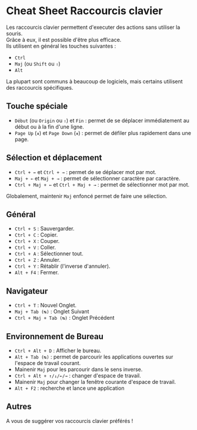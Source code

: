 # Cheat Sheet Raccourcis clavier

Les raccourcis clavier permettent d'executer des actions sans utiliser la souris.  
Grâce à eux, il est possible d'être plus efficace.  
Ils utilisent en général les touches suivantes :
- `Ctrl`
- `Maj` (ou `Shift` ou `⇧`)
- `Alt`

La plupart sont communs à beaucoup de logiciels, mais certains utilisent des raccourcis spécifiques.

## Touche spéciale
- `Début` (ou `Origin` ou `⇧`) et `Fin` : permet de se déplacer immédiatement au début ou à la fin d'une ligne.
- `Page Up` (`⇞`) et `Page Down` (`⇟`) : permet de défiler plus rapidement dans une page.

## Sélection et déplacement
- `Ctrl + ←` et `Ctrl + →` : permet de se déplacer mot par mot.
- `Maj + ←` et `Maj + →` : permet de sélectionner caractère par caractère.
- `Ctrl + Maj + ←` et `Ctrl + Maj + →` : permet de sélectionner mot par mot.

Globalement, maintenir `Maj` enfoncé permet de faire une sélection.

## Général
- `Ctrl + S` : Sauvergarder.
- `Ctrl + C` : Copier.
- `Ctrl + X` : Couper.
- `Ctrl + V` : Coller.
- `Ctrl + A` : Sélectionner tout.
- `Ctrl + Z` : Annuler.
- `Ctrl + Y` : Rétablir (l'inverse d'annuler).
- `Alt + F4` : Fermer.

## Navigateur
- `Ctrl + T` : Nouvel Onglet.
- `Maj + Tab (↹)` : Onglet Suivant
- `Ctrl + Maj + Tab (↹)` : Onglet Précédent

## Environnement de Bureau
- `Ctrl + Alt + D` : Afficher le bureau.
- `Alt + Tab (↹)` : permet de parcourir les applications ouvertes sur l'espace de travail courant.
 - Mainenir `Maj` pour les parcourir dans le sens inverse.
- `Ctrl + Alt + ↑/↓/←/→` : changer d'espace de travail.
 - Mainenir `Maj` pour changer la fenêtre courante d'espace de travail.
- `Alt + F2` : recherche et lance une application

## Autres
A vous de suggérer vos raccourcis clavier préférés !
